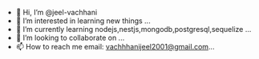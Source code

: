 - 👋 Hi, I’m @jeel-vachhani
- 👀 I’m interested in learning new things ...
- 🌱 I’m currently learning nodejs,nestjs,mongodb,postgresql,sequelize ...
- 💞️ I’m looking to collaborate on ...
- 📫 How to reach me email: vachhhanijeel2001@gmail.com...

